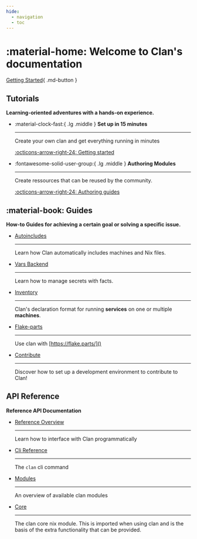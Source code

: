 ```yaml
---
hide:
  - navigation
  - toc
---
```


# :material-home: Welcome to **Clan**'s  documentation

[Getting Started](./getting-started/index.md){ .md-button }

## Tutorials

**Learning-oriented adventures with a hands-on experience.**

<div class="grid cards" markdown>

-   :material-clock-fast:{ .lg .middle } __Set up in 15 minutes__

    ---

    Create your own clan and get everything
    running in minutes

    [:octicons-arrow-right-24: Getting started](./getting-started/index.md)

-   :fontawesome-solid-user-group:{ .lg .middle } __Authoring Modules__

    ---

    Create ressources that can be reused by the community.

    [:octicons-arrow-right-24: Authoring guides](./guides/authoring/clanModules/index.md)

</div>

## :material-book: Guides

**How-to Guides for achieving a certain goal or solving a specific issue.**

<div class="grid cards" markdown>

-   [Autoincludes](./manual/adding-machines.md)

    ---

    Learn how Clan automatically includes machines and Nix files.

-   [Vars Backend](./manual/vars-backend.md)

    ---

    Learn how to manage secrets with facts.

-   [Inventory](./manual/inventory.md)

    ---

    Clan's declaration format for running **services** on one or multiple **machines**.

-   [Flake-parts](./manual/flake-parts.md)

    ---

    Use clan with [https://flake.parts/]()

-   [Contribute](./guides/contributing/CONTRIBUTING.md)

    ---

    Discover how to set up a development environment to contribute to Clan!

</div>

## API Reference

**Reference API Documentation**

<div class="grid cards" markdown>

-   [Reference Overview](./reference/index.md)

    ---

    Learn how to interface with Clan programmatically

-   [Cli Reference](./reference/cli/index.md)

    ---

    The `clan` cli command

-   [Modules](./reference/clanModules/index.md)

    ---

    An overview of available clan modules

-   [Core](./reference/clan-core/index.md)

    ---

    The clan core nix module.
    This is imported when using clan and is the basis of the extra functionality
    that can be provided.


</div>
